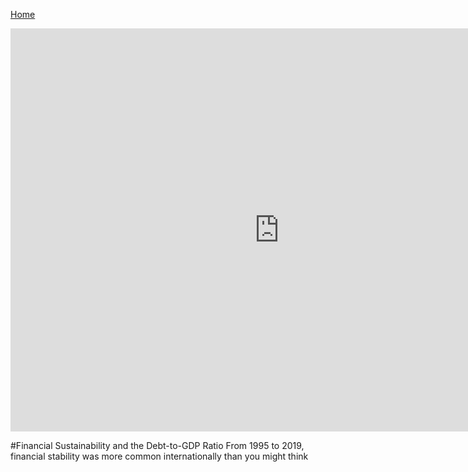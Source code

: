 [Home](https://justwestley.github.io/Westley-Portfolio/)

<iframe src="https://data.oecd.org/chart/69Gc" width="860" height="645" style="border: 0" mozallowfullscreen="true" webkitallowfullscreen="true" allowfullscreen="true"><a href="https://data.oecd.org/chart/69Gc" target="_blank">OECD Chart: General government debt, Total, % of GDP, Annual, 2019</a></iframe>

#Financial Sustainability and the Debt-to-GDP Ratio
From 1995 to 2019, financial stability was more common internationally than you might think

<div class="flourish-embed flourish-chart" data-src="visualisation/4282973"><script src="https://public.flourish.studio/resources/embed.js"></script></div>
